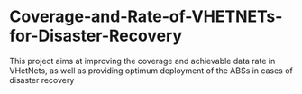 # Coverage-and-Rate-of-VHETNETs-for-Disaster-Recovery
This project aims at improving the coverage and achievable data rate in VHetNets, as well as providing optimum deployment of the ABSs in cases of disaster recovery
